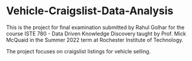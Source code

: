 # Vehicle-Craigslist-Data-Analysis

This is the project for final examination submitted by Rahul Golhar for the course ISTE 780 - Data Driven Knowledge Discovery taught by Prof. Mick McQuaid in the Summer 2022 term at Rochester Institute of Technology.

The project focuses on craigslist listings for vehicle selling.